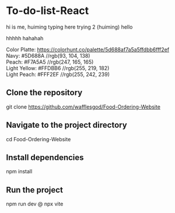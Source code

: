 # To-do-list-React

hi is me, huiming typing here
trying 2 (huiming)
hello <br>

hhhhh
hahahah

Color Platte: https://colorhunt.co/palette/5d688af7a5a5ffdbb6fff2ef <br>
Navy: #5D688A //rgb(93, 104, 138) <br>
Peach: #F7A5A5 //rgb(247, 165, 165) <br>
Light Yellow: #FFDBB6 //rgb(255, 219, 182) <br>
Light Peach: #FFF2EF //rgb(255, 242, 239) <br>

## Clone the repository
git clone https://github.com/wafflesgod/Food-Ordering-Website

## Navigate to the project directory
cd Food-Ordering-Website

## Install dependencies
npm install

## Run the project
npm run dev @ npx vite

